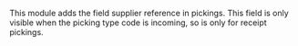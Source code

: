 This module adds the field supplier reference in pickings. This field is
only visible when the picking type code is incoming, so is only for
receipt pickings.
